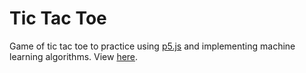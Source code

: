 # Tic Tac Toe

Game of tic tac toe to practice using [p5.js](https://p5js.org/) and implementing machine learning algorithms. View [here](https://flythe.github.io/TicTacToe/index.html).